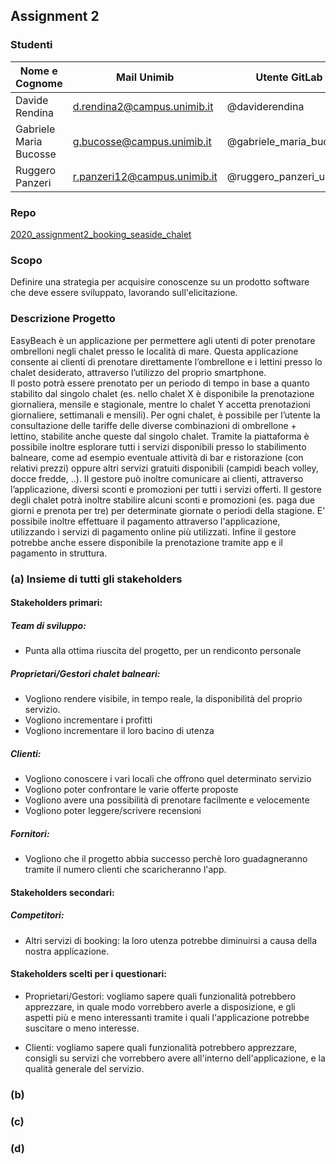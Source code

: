 ## Assignment 2
### Studenti

| Nome e Cognome  | Mail Unimib | Utente GitLab |
| ---------------- | ------------- | ------------------  |
| Davide Rendina | d.rendina2@campus.unimib.it  |  @daviderendina |
| Gabriele Maria Bucosse  | g.bucosse@campus.unimib.it  | @gabriele_maria_bucosse  |
| Ruggero Panzeri  | r.panzeri12@campus.unimib.it  | @ruggero_panzeri_unimib |

### Repo
[2020_assignment2_booking_seaside_chalet](https://gitlab.com/gabriele_maria_bucosse/2020_assignment2_booking_seaside_chalet)

### Scopo

Definire una strategia per acquisire conoscenze su un prodotto software che deve essere sviluppato, lavorando sull'elicitazione.

### Descrizione Progetto
EasyBeach è un applicazione per permettere agli utenti di poter prenotare ombrelloni negli chalet presso le località di mare. Questa applicazione consente ai clienti di prenotare direttamente l’ombrellone e i lettini presso lo chalet desiderato, attraverso l’utilizzo del proprio smartphone.  
Il posto potrà essere prenotato per un periodo di tempo in base a quanto stabilito dal singolo chalet (es. nello chalet X è disponibile la prenotazione giornaliera, mensile e stagionale, mentre lo chalet Y accetta prenotazioni giornaliere, settimanali e mensili). Per ogni chalet, è possibile per l’utente la consultazione delle tariffe delle diverse combinazioni di ombrellone + lettino, stabilite anche queste dal singolo chalet.
Tramite la piattaforma è possibile inoltre esplorare tutti i servizi disponibili presso lo stabilimento  balneare, come ad esempio eventuale attività di bar e ristorazione (con relativi prezzi) oppure altri servizi gratuiti disponibili (campidi  beach  volley,  docce  fredde,  ..). Il gestore può inoltre comunicare ai clienti, attraverso l’applicazione, diversi sconti e promozioni per tutti i servizi offerti. Il gestore degli chalet potrà inoltre stabilire alcuni sconti e promozioni (es. paga  due  giorni  e  prenota per tre) per determinate giornate o periodi della stagione.
E' possibile inoltre effettuare il pagamento attraverso l'applicazione, utilizzando i servizi di pagamento online più utilizzati. Infine il gestore potrebbe anche essere disponibile la prenotazione tramite app e il pagamento in struttura.

### (a) Insieme di tutti gli stakeholders

#### Stakeholders primari:

##### Team di sviluppo:
- Punta alla ottima riuscita del progetto, per un rendiconto personale

##### Proprietari/Gestori chalet balneari: 
- Vogliono rendere visibile, in tempo reale, la disponibilità del proprio servizio.
- Vogliono incrementare i profitti
- Vogliono incrementare il loro bacino di utenza

##### Clienti:
- Vogliono conoscere i vari locali che offrono quel determinato servizio
- Vogliono poter confrontare le varie offerte proposte
- Vogliono avere una possibilità di prenotare facilmente e velocemente
- Vogliono poter leggere/scrivere recensioni

##### Fornitori:
- Vogliono che il progetto abbia successo perchè loro guadagneranno tramite il numero clienti che scaricheranno l'app.

#### Stakeholders secondari:

##### Competitori:
- Altri servizi di booking: la loro utenza potrebbe diminuirsi a causa della nostra applicazione.

#### Stakeholders scelti per i questionari:
- Proprietari/Gestori: vogliamo sapere quali funzionalità potrebbero apprezzare, in quale modo vorrebbero averle a disposizione, e gli aspetti più e meno interessanti tramite i quali l'applicazione potrebbe suscitare o meno interesse.

- Clienti: vogliamo sapere quali funzionalità potrebbero apprezzare, consigli su servizi che vorrebbero avere all'interno dell'applicazione, e la qualità generale del servizio.

### (b)

### (c)

### (d)


